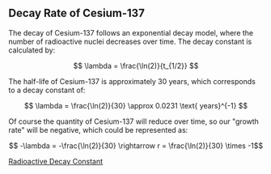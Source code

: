 ## Decay Rate of Cesium-137

The decay of Cesium-137 follows an exponential decay model, where the number of radioactive nuclei decreases over time. The decay constant is calculated by:

$$ \lambda = \frac{\ln(2)}{t_{1/2}} $$

The half-life of Cesium-137 is approximately 30 years, which corresponds to a decay constant of:

$$ \lambda = \frac{\ln(2)}{30} \approx 0.0231 \text{ years}^{-1} $$

Of course the quantity of Cesium-137 will reduce over time, so our "growth rate" will be negative, which could be represented as:

$$ -\lambda = -\frac{\ln(2)}{30} \rightarrow r = \frac{\ln(2)}{30} \times -1$$

[Radioactive Decay Constant](https://phys.libretexts.org/Bookshelves/University_Physics/University_Physics_(OpenStax)/University_Physics_III_-_Optics_and_Modern_Physics_(OpenStax)/10%3A__Nuclear_Physics/10.04%3A_Radioactive_Decay)
